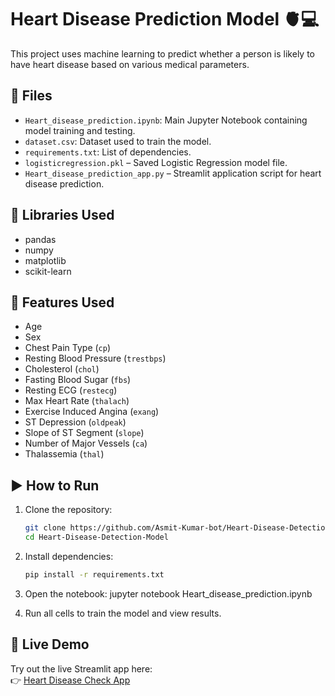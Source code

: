 # Heart Disease Prediction Model 🫀💻

This project uses machine learning to predict whether a person is likely to have heart disease based on various medical parameters.

## 📁 Files
- `Heart_disease_prediction.ipynb`: Main Jupyter Notebook containing model training and testing.
- `dataset.csv`: Dataset used to train the model.
- `requirements.txt`: List of dependencies.
- `logisticregression.pkl` – Saved Logistic Regression model file.
- `Heart_disease_prediction_app.py` – Streamlit application script for heart disease prediction.

## 🧠 Libraries Used
- pandas
- numpy
- matplotlib
- scikit-learn

## 🧪 Features Used
- Age
- Sex
- Chest Pain Type (`cp`)
- Resting Blood Pressure (`trestbps`)
- Cholesterol (`chol`)
- Fasting Blood Sugar (`fbs`)
- Resting ECG (`restecg`)
- Max Heart Rate (`thalach`)
- Exercise Induced Angina (`exang`)
- ST Depression (`oldpeak`)
- Slope of ST Segment (`slope`)
- Number of Major Vessels (`ca`)
- Thalassemia (`thal`)

## ▶️ How to Run

1. Clone the repository:
   ```bash
   git clone https://github.com/Asmit-Kumar-bot/Heart-Disease-Detection-Model.git
   cd Heart-Disease-Detection-Model

2. Install dependencies:
   ```bash
   pip install -r requirements.txt

3. Open the notebook:
   jupyter notebook Heart_disease_prediction.ipynb

4. Run all cells to train the model and view results.


## 🚀 Live Demo

Try out the live Streamlit app here:  
👉 [Heart Disease Check App](https://asmit-kumar-bot-heart-disea-heart-disease-prediction-app-4m5r7t.streamlit.app/)
